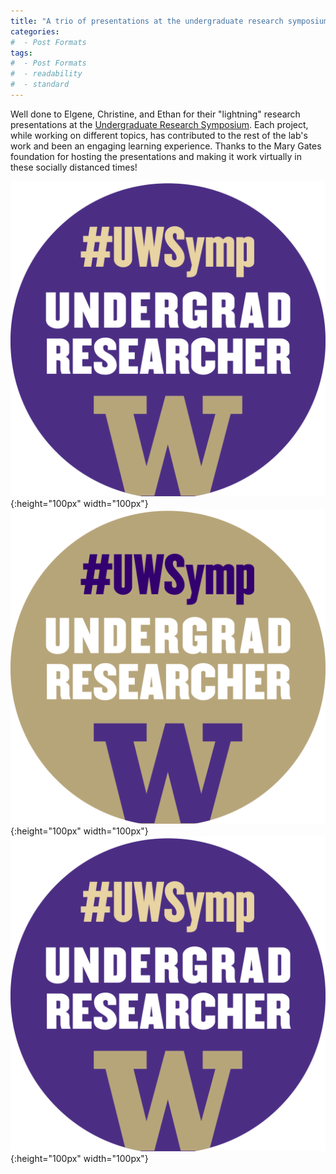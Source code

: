 ```yaml
---
title: "A trio of presentations at the undergraduate research symposium"
categories:
#  - Post Formats
tags:
#  - Post Formats
#  - readability
#  - standard
---
```

Well done to Elgene, Christine, and Ethan for their "lightning" research presentations at the [Undergraduate Research Symposium](https://www.washington.edu/undergradresearch/symposium/). Each project, while working on different topics, has contributed to the rest of the lab's work and been an engaging learning experience. Thanks to the Mary Gates foundation for hosting the presentations and making it work virtually in these socially distanced times!

![alt text](/assets/images/avatars-researcher3.png){:height="100px" width="100px"}
![alt text](/assets/images/avatars-researcher4.png){:height="100px" width="100px"}
![alt text](/assets/images/avatars-researcher3.png){:height="100px" width="100px"}
